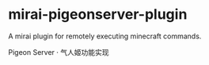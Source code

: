 # mirai-pigeonserver-plugin
A mirai plugin for remotely executing minecraft commands.

Pigeon Server · 气人姬功能实现
